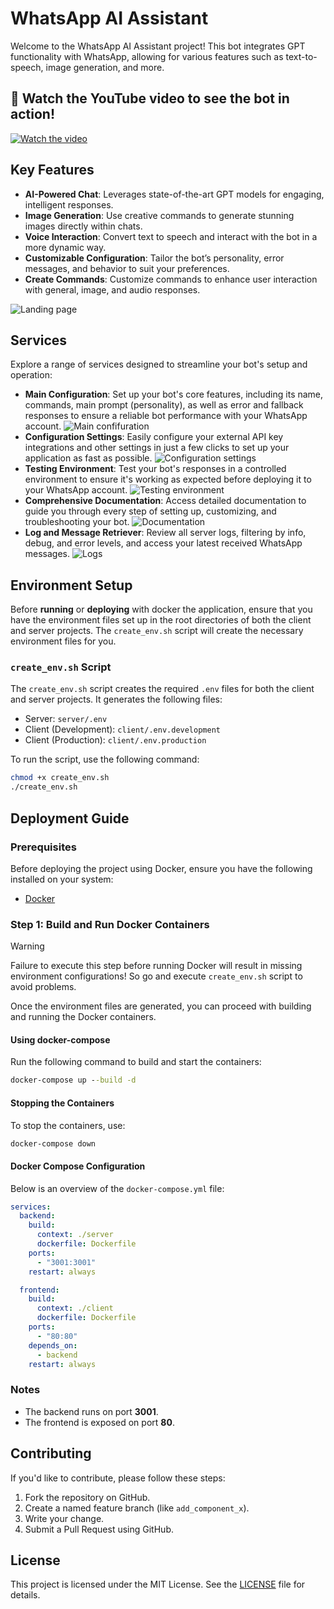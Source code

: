 # WhatsApp AI Assistant

Welcome to the WhatsApp AI Assistant project! This bot integrates GPT functionality with WhatsApp, allowing for various features such as text-to-speech, image generation, and more.

## 🎥 Watch the YouTube video to see the bot in action!

[![Watch the video](https://img.youtube.com/vi/tkHRkxfhbps/0.jpg)](https://www.youtube.com/watch?v=tkHRkxfhbps)

## Key Features

- **AI-Powered Chat**: Leverages state-of-the-art GPT models for engaging, intelligent responses.
- **Image Generation**: Use creative commands to generate stunning images directly within chats.
- **Voice Interaction**: Convert text to speech and interact with the bot in a more dynamic way.
- **Customizable Configuration**: Tailor the bot’s personality, error messages, and behavior to suit your preferences.
- **Create Commands**: Customize commands to enhance user interaction with general, image, and audio responses.

![Landing page](./assets/landing.png)

## Services

Explore a range of services designed to streamline your bot's setup and operation:

- **Main Configuration**: Set up your bot's core features, including its name, commands, main prompt (personality), as well as error and fallback responses to ensure a reliable bot performance with your WhatsApp account.
  ![Main confifuration](./assets/main_configuration.png)
- **Configuration Settings**: Easily configure your external API key integrations and other settings in just a few clicks to set up your application as fast as possible.
  ![Configuration settings](./assets/configurations.png)
- **Testing Environment**: Test your bot's responses in a controlled environment to ensure it's working as expected before deploying it to your WhatsApp account.
  ![Testing environment](./assets/testing_environment.png)
- **Comprehensive Documentation**: Access detailed documentation to guide you through every step of setting up, customizing, and troubleshooting your bot.
  ![Documentation](./assets/documentation_configuration.png)
- **Log and Message Retriever**: Review all server logs, filtering by info, debug, and error levels, and access your latest received WhatsApp messages.
  ![Logs](./assets/logs.png)

## Environment Setup

Before **running** or **deploying** with docker the application, ensure that you have the environment files set up in the root directories of both the client and server projects. The `create_env.sh` script will create the necessary environment files for you.

### `create_env.sh` Script

The `create_env.sh` script creates the required `.env` files for both the client and server projects. It generates the following files:

- Server: `server/.env`
- Client (Development): `client/.env.development`
- Client (Production): `client/.env.production`

To run the script, use the following command:

```sh
chmod +x create_env.sh
./create_env.sh
```

## Deployment Guide

### Prerequisites

Before deploying the project using Docker, ensure you have the following installed on your system:

- [Docker](https://www.docker.com/)

### Step 1: Build and Run Docker Containers

> [!WARNING]
> Failure to execute this step before running Docker will result in missing environment configurations! So go and execute `create_env.sh` script to avoid problems.

Once the environment files are generated, you can proceed with building and running the Docker containers.

#### Using docker-compose

Run the following command to build and start the containers:

```cmd
docker-compose up --build -d
```

#### Stopping the Containers

To stop the containers, use:
```cmd
docker-compose down
```

#### Docker Compose Configuration

Below is an overview of the `docker-compose.yml` file:

```yml
services:
  backend:
    build:
      context: ./server
      dockerfile: Dockerfile
    ports:
      - "3001:3001"
    restart: always

  frontend:
    build:
      context: ./client
      dockerfile: Dockerfile
    ports:
      - "80:80"
    depends_on:
      - backend
    restart: always
```

### Notes

- The backend runs on port **3001**.
- The frontend is exposed on port **80**.

## Contributing

If you'd like to contribute, please follow these steps:

1. Fork the repository on GitHub.
2. Create a named feature branch (like `add_component_x`).
3. Write your change.
4. Submit a Pull Request using GitHub.

## License

This project is licensed under the MIT License. See the [LICENSE](https://github.com/RafaGomezGuillen/whatsapp-ai-assistant/blob/main/LICENCE) file for details.
